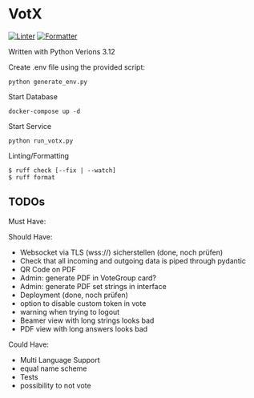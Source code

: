 # VotX

[![Linter](https://github.com/phSch08/votx/actions/workflows/check_linting.yml/badge.svg)](https://github.com/phSch08/votx/actions/workflows/check_linting.yml)
[![Formatter](https://github.com/phSch08/votx/actions/workflows/check_formatting.yml/badge.svg)](https://github.com/phSch08/votx/actions/workflows/check_formatting.yml)

Written with Python Verions 3.12


Create .env file using the provided script:
```
python generate_env.py
```

Start Database
```
docker-compose up -d
```

Start Service
```
python run_votx.py
```

Linting/Formatting
```(bash)
$ ruff check [--fix | --watch]
$ ruff format
```

## TODOs

Must Have:


Should Have:

- Websocket via TLS (wss://) sicherstellen (done, noch prüfen)
- Check that all incoming and outgoing data is piped through pydantic
- QR Code on PDF
- Admin: generate PDF in VoteGroup card?
- Admin: generate PDF set strings in interface
- Deployment (done, noch prüfen)
- option to disable custom token in vote
- warning when trying to logout
- Beamer view with long strings looks bad
- PDF view with long answers looks bad


Could Have:
- Multi Language Support
- equal name scheme
- Tests
- possibility to not vote